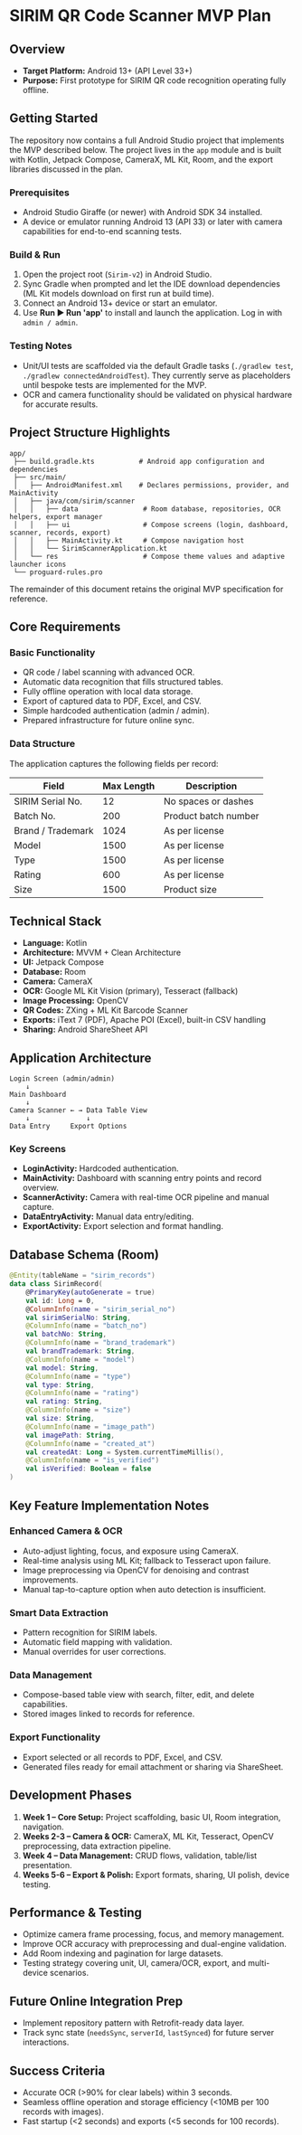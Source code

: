 # SIRIM QR Code Scanner MVP Plan

## Overview
- **Target Platform:** Android 13+ (API Level 33+)
- **Purpose:** First prototype for SIRIM QR code recognition operating fully offline.

## Getting Started

The repository now contains a full Android Studio project that implements the MVP described below. The project lives in the `app` module and is built with Kotlin, Jetpack Compose, CameraX, ML Kit, Room, and the export libraries discussed in the plan.

### Prerequisites
- Android Studio Giraffe (or newer) with Android SDK 34 installed.
- A device or emulator running Android 13 (API 33) or later with camera capabilities for end-to-end scanning tests.

### Build & Run
1. Open the project root (`Sirim-v2`) in Android Studio.
2. Sync Gradle when prompted and let the IDE download dependencies (ML Kit models download on first run at build time).
3. Connect an Android 13+ device or start an emulator.
4. Use **Run ▶ Run 'app'** to install and launch the application. Log in with `admin / admin`.

### Testing Notes
- Unit/UI tests are scaffolded via the default Gradle tasks (`./gradlew test`, `./gradlew connectedAndroidTest`). They currently serve as placeholders until bespoke tests are implemented for the MVP.
- OCR and camera functionality should be validated on physical hardware for accurate results.

## Project Structure Highlights

```
app/
 ├── build.gradle.kts           # Android app configuration and dependencies
 ├── src/main/
 │   ├── AndroidManifest.xml    # Declares permissions, provider, and MainActivity
 │   ├── java/com/sirim/scanner
 │   │   ├── data                # Room database, repositories, OCR helpers, export manager
 │   │   ├── ui                  # Compose screens (login, dashboard, scanner, records, export)
 │   │   ├── MainActivity.kt     # Compose navigation host
 │   │   └── SirimScannerApplication.kt
 │   └── res                     # Compose theme values and adaptive launcher icons
 └── proguard-rules.pro
```

The remainder of this document retains the original MVP specification for reference.

## Core Requirements
### Basic Functionality
- QR code / label scanning with advanced OCR.
- Automatic data recognition that fills structured tables.
- Fully offline operation with local data storage.
- Export of captured data to PDF, Excel, and CSV.
- Simple hardcoded authentication (admin / admin).
- Prepared infrastructure for future online sync.

### Data Structure
The application captures the following fields per record:

| Field | Max Length | Description |
| --- | --- | --- |
| SIRIM Serial No. | 12 | No spaces or dashes |
| Batch No. | 200 | Product batch number |
| Brand / Trademark | 1024 | As per license |
| Model | 1500 | As per license |
| Type | 1500 | As per license |
| Rating | 600 | As per license |
| Size | 1500 | Product size |

## Technical Stack
- **Language:** Kotlin
- **Architecture:** MVVM + Clean Architecture
- **UI:** Jetpack Compose
- **Database:** Room
- **Camera:** CameraX
- **OCR:** Google ML Kit Vision (primary), Tesseract (fallback)
- **Image Processing:** OpenCV
- **QR Codes:** ZXing + ML Kit Barcode Scanner
- **Exports:** iText 7 (PDF), Apache POI (Excel), built-in CSV handling
- **Sharing:** Android ShareSheet API

## Application Architecture
```
Login Screen (admin/admin)
    ↓
Main Dashboard
    ↓
Camera Scanner ← → Data Table View
    ↓              ↓
Data Entry     Export Options
```

### Key Screens
- **LoginActivity:** Hardcoded authentication.
- **MainActivity:** Dashboard with scanning entry points and record overview.
- **ScannerActivity:** Camera with real-time OCR pipeline and manual capture.
- **DataEntryActivity:** Manual data entry/editing.
- **ExportActivity:** Export selection and format handling.

## Database Schema (Room)
```kotlin
@Entity(tableName = "sirim_records")
data class SirimRecord(
    @PrimaryKey(autoGenerate = true)
    val id: Long = 0,
    @ColumnInfo(name = "sirim_serial_no")
    val sirimSerialNo: String,
    @ColumnInfo(name = "batch_no")
    val batchNo: String,
    @ColumnInfo(name = "brand_trademark")
    val brandTrademark: String,
    @ColumnInfo(name = "model")
    val model: String,
    @ColumnInfo(name = "type")
    val type: String,
    @ColumnInfo(name = "rating")
    val rating: String,
    @ColumnInfo(name = "size")
    val size: String,
    @ColumnInfo(name = "image_path")
    val imagePath: String,
    @ColumnInfo(name = "created_at")
    val createdAt: Long = System.currentTimeMillis(),
    @ColumnInfo(name = "is_verified")
    val isVerified: Boolean = false
)
```

## Key Feature Implementation Notes
### Enhanced Camera & OCR
- Auto-adjust lighting, focus, and exposure using CameraX.
- Real-time analysis using ML Kit; fallback to Tesseract upon failure.
- Image preprocessing via OpenCV for denoising and contrast improvements.
- Manual tap-to-capture option when auto detection is insufficient.

### Smart Data Extraction
- Pattern recognition for SIRIM labels.
- Automatic field mapping with validation.
- Manual overrides for user corrections.

### Data Management
- Compose-based table view with search, filter, edit, and delete capabilities.
- Stored images linked to records for reference.

### Export Functionality
- Export selected or all records to PDF, Excel, and CSV.
- Generated files ready for email attachment or sharing via ShareSheet.

## Development Phases
1. **Week 1 – Core Setup:** Project scaffolding, basic UI, Room integration, navigation.
2. **Weeks 2-3 – Camera & OCR:** CameraX, ML Kit, Tesseract, OpenCV preprocessing, data extraction pipeline.
3. **Week 4 – Data Management:** CRUD flows, validation, table/list presentation.
4. **Weeks 5-6 – Export & Polish:** Export formats, sharing, UI polish, device testing.

## Performance & Testing
- Optimize camera frame processing, focus, and memory management.
- Improve OCR accuracy with preprocessing and dual-engine validation.
- Add Room indexing and pagination for large datasets.
- Testing strategy covering unit, UI, camera/OCR, export, and multi-device scenarios.

## Future Online Integration Prep
- Implement repository pattern with Retrofit-ready data layer.
- Track sync state (`needsSync`, `serverId`, `lastSynced`) for future server interactions.

## Success Criteria
- Accurate OCR (>90% for clear labels) within 3 seconds.
- Seamless offline operation and storage efficiency (<10MB per 100 records with images).
- Fast startup (<2 seconds) and exports (<5 seconds for 100 records).

